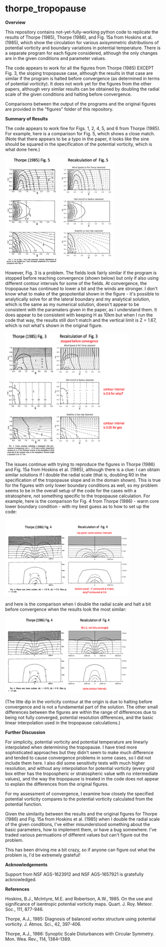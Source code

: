 # thorpe_tropopause

<b> Overview </b>

This repository contains not-yet-fully-working python code to replicate the results of Thorpe (1985), Thorpe (1986), and Fig. 15a from Hoskins et al. (1985), which show the circulation for various axisymmetric distributions of potential vorticity and boundary variations in potential temperature.  There is a separate program for each figure considered, although the only changes are in the given conditions and parameter values.

The code appears to work for all the figures from Thorpe (1985) EXCEPT Fig. 3, the sloping tropopause case, although the results in that case are similar if the program is halted before convergence (as determined in terms of potential vorticity). It does not work yet for the figures from the other papers, although very similar results can be obtained by doubling the radial scale of the given conditions and halting before convergence.

Comparisons between the output of the programs and the original figures are provided in the "figures" folder of this repository.

<b> Summary of Results </b>

The code appears to work fine for Figs. 1, 2, 4, 5, and 6 from Thorpe (1985).  For example, here is a comparison for Fig. 5, which shows a close match. (Note that there appears to be a typo in the paper, it looks like the sine should be squared in the specification of the potential vorticity, which is what done here.)

<img src="figures/comparison_thorpe_1985_fig_5.png" width="350" height="350">

However, Fig. 3 is a problem.  The fields look fairly similar if the program is stopped before reaching convergence (shown below) but only if also using different contour intervals for some of the fields.  At convergence, the tropopause has continued to lower a bit and the winds are stronger.  I don't know what to make of the geopotential shown in the figure - it's possible to analytically solve for at the lateral boundary and my analytical solution, which is the same as my numerical solution, doesn't appear to be consistent with the paramaters given in the paper, as I understand them.  It does appear to be consistent with keeping H as 10km but when I run the code that way, the results still don't match and the vertical limit is Z = 1.67, which is not what's shown in the original figure.

<img src="figures/comparison_thorpe_1985_fig_3_closest.png" width="400" height="400">

The issues continue with trying to reproduce the figures in Thorpe (1986) and Fig. 15a from Hoskins et al. (1985), although there is a clue: I can obtain similar solutions if I double the radial scale (that is, doubling R0 in the specification of the tropopause slope and in the domain shown).  This is true for the figures with only lower boundary conditions as well, so my problem seems to be in the overall setup of the code for the cases with a stratosphere, not something specific to the tropopause calculation.  For example, here is the comparison for Fig. 4 from Thorpe (1986) - warm core lower boundary condition - with my best guess as to how to set up the code:

<img src="figures/comparison_thorpe_1986_fig_4.png" width="400" height="250">

and here is the comparison when I double the radial scale and halt a bit before convergence when the results look the most similar:

<img src="figures/comparison_thorpe_1986_fig_4_closest.png" width="400" height="250">

(The litte dip in the vorticity contour at the origin is due to halting before convergence and is not a fundamental part of the solution.  The other small differences between the figures are within the range of differences due to being not fully converged, potential resolution differences, and the basic linear interpolation used in the tropopause calculations.)

<b> Further Discussion </b>

For simplicity, potential vorticity and potential temperature are linearly interpolated when determining the tropopause.  I have tried more sophisticated approaches but they didn't seem to make much difference and tended to cause convergence problems in some cases, so I did not include them here.  I also did some sensitivity tests with much higher resolution, and without any interpolation for potential vorticity (every grid box either has the tropospheric or stratospheric value with no intermediate values), and the way the tropopause is treated in the code does not appear to explain the differences from the original figures.

For my assessment of convergence, I examine how closely the specified potential vorticity compares to the potential vorticity calculated from the potential function.

Given the similarity between the results and the original figures for Thorpe (1986) and Fig. 15a from Hoskins et al. (1985) when I double the radial scale of the given conditions, I've either misunderstood something about the basic parameters, how to implement them, or have a bug somewhere. I've traded various permuations of different values but can't figure out the problem.

This has been driving me a bit crazy, so if anyone can figure out what the problem is, I'd be extremely grateful!

<b> Acknowledgements </b>

Support from NSF AGS-1623912 and NSF AGS-1657921 is gratefully acknowledged.

<b> References </b>

Hoskins, B.J., McIntyre, M.E. and Robertson, A.W., 1985. On the use and significance of isentropic potential vorticity maps. Quart. J. Roy. Meteor. Soc., 111, 877-946.

Thorpe, A.J., 1985: Diagnosis of balanced vortex structure using potential vorticity.  J. Atmos. Sci., 42, 397-406.

Thorpe, A.J., 1986: Synoptic Scale Disturbances with Circular Symmetry. Mon. Wea. Rev., 114, 1384–1389.
